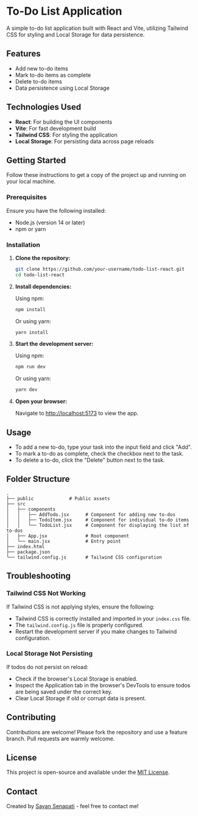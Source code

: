 # To-Do List Application

A simple to-do list application built with React and Vite, utilizing Tailwind CSS for styling and Local Storage for data persistence.

## Features

- Add new to-do items
- Mark to-do items as complete
- Delete to-do items
- Data persistence using Local Storage

## Technologies Used

- **React**: For building the UI components
- **Vite**: For fast development build
- **Tailwind CSS**: For styling the application
- **Local Storage**: For persisting data across page reloads

## Getting Started

Follow these instructions to get a copy of the project up and running on your local machine.

### Prerequisites

Ensure you have the following installed:

- Node.js (version 14 or later)
- npm or yarn

### Installation

1. **Clone the repository:**

   ```bash
   git clone https://github.com/your-username/todo-list-react.git
   cd todo-list-react
   ```

2. **Install dependencies:**

   Using npm:

   ```bash
   npm install
   ```

   Or using yarn:

   ```bash
   yarn install
   ```

3. **Start the development server:**

   Using npm:

   ```bash
   npm run dev
   ```

   Or using yarn:

   ```bash
   yarn dev
   ```

4. **Open your browser:**

   Navigate to [http://localhost:5173](http://localhost:5173) to view the app.

## Usage

- To add a new to-do, type your task into the input field and click "Add".
- To mark a to-do as complete, check the checkbox next to the task.
- To delete a to-do, click the "Delete" button next to the task.

## Folder Structure

```
.
├── public             # Public assets
├── src
│   ├── components
│   │   ├── AddTodo.jsx      # Component for adding new to-dos
│   │   ├── TodoItem.jsx     # Component for individual to-do items
│   │   └── TodoList.jsx     # Component for displaying the list of to-dos
│   ├── App.jsx              # Root component
│   └── main.jsx             # Entry point
├── index.html
├── package.json
└── tailwind.config.js       # Tailwind CSS configuration
```

## Troubleshooting

### Tailwind CSS Not Working

If Tailwind CSS is not applying styles, ensure the following:

- Tailwind CSS is correctly installed and imported in your `index.css` file.
- The `tailwind.config.js` file is properly configured.
- Restart the development server if you make changes to Tailwind configuration.

### Local Storage Not Persisting

If todos do not persist on reload:

- Check if the browser's Local Storage is enabled.
- Inspect the Application tab in the browser's DevTools to ensure todos are being saved under the correct key.
- Clear Local Storage if old or corrupt data is present.

## Contributing

Contributions are welcome! Please fork the repository and use a feature branch. Pull requests are warmly welcome.

## License

This project is open-source and available under the [MIT License](LICENSE).

## Contact

Created by [Sayan Senapati](https://www.linkedin.com/in/sayan-senapati-430833211/) - feel free to contact me!
